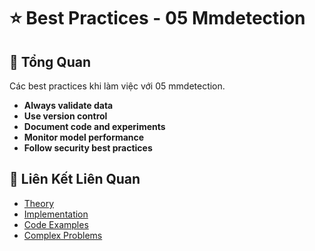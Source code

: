 # ⭐ Best Practices - 05 Mmdetection

## 🎯 Tổng Quan

Các best practices khi làm việc với 05 mmdetection.

- **Always validate data**
- **Use version control**
- **Document code and experiments**
- **Monitor model performance**
- **Follow security best practices**

## 🔗 Liên Kết Liên Quan

- [Theory](./THEORY_05_mmdetection.md)
- [Implementation](./IMPLEMENTATION_05_mmdetection.md)
- [Code Examples](./CODE_EXAMPLES_05_mmdetection.md)
- [Complex Problems](./COMPLEX_PROBLEMS.md)
